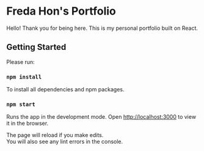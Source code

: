 # Freda Hon's Portfolio

Hello! Thank you for being here. This is my personal portfolio built on React.

## Getting Started

Please run:

### `npm install`

To install all dependencies and npm packages.

### `npm start`

Runs the app in the development mode.
Open [http://localhost:3000](http://localhost:3000) to view it in the browser.

The page will reload if you make edits.\
You will also see any lint errors in the console.